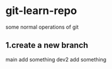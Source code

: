 # git-learn-repo
some normal operations of git
## 1.create a new branch
main add something
dev2 add something
